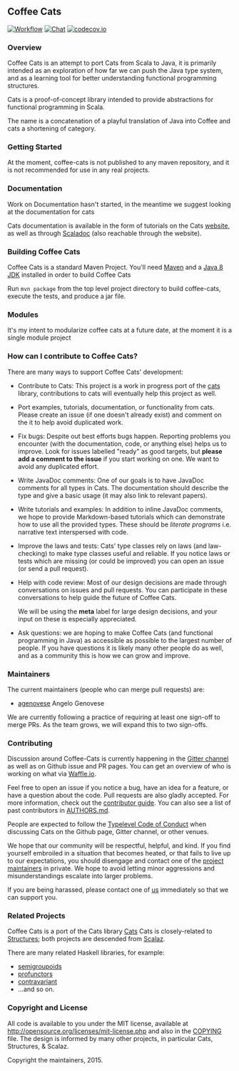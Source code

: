 ## Coffee Cats

[![Workflow](https://badge.waffle.io/non/cats.png?label=ready&title=Ready)](https://waffle.io/agenovese/coffee-cats)
[![Chat](https://badges.gitter.im/Join%20Chat.svg)](https://gitter.im/agenovese/coffee-cats)
[![codecov.io](http://codecov.io/github/agenovese/coffee-cats/coverage.svg?branch=master)](http://codecov.io/github/agenovese/coffee-cats?branch=master)

### Overview

Coffee Cats is an attempt to port Cats from Scala to Java,
it is primarily intended as an exploration of how far we can
push the Java type system, and as a learning tool for better
understanding functional programming structures.

Cats is a proof-of-concept library intended to provide abstractions
for functional programming in Scala.

The name is a concatenation of a playful translation of Java into Coffee
and cats a shortening of category.

### Getting Started

At the moment, coffee-cats is not published to any maven repository,
and it is not recommended for use in any real projects.

### Documentation

Work on Documentation hasn't started, in the meantime we suggest
looking at the documentation for cats

Cats documentation is available in the form of tutorials on the Cats
[website](http://non.github.io/cats/), as well as through
[Scaladoc](http://non.github.io/cats/api/#package) (also reachable through
the website).

### Building Coffee Cats

Coffee Cats is a standard Maven Project.
You'll need [Maven](http://maven.apache.org) and a 
[Java 8 JDK](http://www.oracle.com/technetwork/java/javase/downloads/index.html) installed in order to build Coffee Cats

Run `mvn package` from the top level project directory to build coffee-cats, execute the tests, and produce a jar file. 

### Modules

It's my intent to modularize coffee cats at a future date, at the moment it is a single module project

### How can I contribute to Coffee Cats?

There are many ways to support Coffee Cats' development:

 * Contribute to Cats: This project is a work in progress port 
   of the [cats](https://github.com/non/cats) library, contributions 
   to cats will eventually help this project as well. 

 * Port examples, tutorials, documentation, or functionality from cats.
   Please create an issue (if one doesn't already exist) and comment on 
   the it to help avoid duplicated work.

 * Fix bugs: Despite out best efforts bugs happen. Reporting problems you
   encounter (with the documentation, code, or anything else) helps us
   to improve. Look for issues labelled "ready" as good targets, but
   **please add a comment to the issue** if you start working on one.
   We want to avoid any duplicated effort.

 * Write JavaDoc comments: One of our goals is to have JavaDoc
   comments for all types in Cats. The documentation should describe
   the type and give a basic usage (it may also link to relevant
   papers).

 * Write tutorials and examples: In addition to inline JavaDoc
   comments, we hope to provide Markdown-based tutorials which can
   demonstrate how to use all the provided types. These should be
   *literate programs* i.e. narrative text interspersed with code.

 * Improve the laws and tests: Cats' type classes rely on laws (and
   law-checking) to make type classes useful and reliable. If you
   notice laws or tests which are missing (or could be improved)
   you can open an issue (or send a pull request).

 * Help with code review: Most of our design decisions are made
   through conversations on issues and pull requests. You can
   participate in these conversations to help guide the future of
   Coffee Cats.

   We will be using the **meta** label for large design decisions, and
   your input on these is especially appreciated.

 * Ask questions: we are hoping to make Coffee Cats (and functional
   programming in Java) as accessible as possible to the largest number of
   people. If you have questions it is likely many other people do as
   well, and as a community this is how we can grow and improve.

### Maintainers

The current maintainers (people who can merge pull requests) are:

 * [agenovese](https://github.com/agenovese) Angelo Genovese

We are currently following a practice of requiring at least one
sign-off to merge PRs. As the team grows, we will expand this to
two sign-offs.

### Contributing

Discussion around Coffee-Cats is currently happening in the
[Gitter channel](https://gitter.im/non/cats) as well as on Github
issue and PR pages. You can get an overview of who is working on what
via [Waffle.io](https://waffle.io/agenovese/coffee-cats).

Feel free to open an issue if you notice a bug, have an idea for a
feature, or have a question about the code. Pull requests are also
gladly accepted. For more information, check out the
[contributor guide](CONTRIBUTING.md). You can also see a list of past
contributors in [AUTHORS.md](AUTHORS.md).

People are expected to follow the
[Typelevel Code of Conduct](http://typelevel.org/conduct.html) when
discussing Cats on the Github page, Gitter channel, or other venues.

We hope that our community will be respectful, helpful, and kind. If
you find yourself embroiled in a situation that becomes heated, or
that fails to live up to our expectations, you should disengage and
contact one of the [project maintainers](#maintainers) in private. We
hope to avoid letting minor aggressions and misunderstandings escalate
into larger problems.

If you are being harassed, please contact one of [us](#maintainers)
immediately so that we can support you.

### Related Projects

Coffee Cats is a port of the Cats library [Cats](https://github.com/non/cats)
Cats is closely-related to [Structures](https://github.com/mpilquist/Structures);
both projects are descended from [Scalaz](https://github.com/scalaz/scalaz).

There are many related Haskell libraries, for example:

 * [semigroupoids](https://hackage.haskell.org/package/semigroupoids)
 * [profunctors](https://github.com/ekmett/profunctors)
 * [contravariant](https://github.com/ekmett/contravariant)
 * ...and so on.

### Copyright and License

All code is available to you under the MIT license, available at
http://opensource.org/licenses/mit-license.php and also in the
[COPYING](COPYING) file. The design is informed by many other
projects, in particular Cats, Structures, & Scalaz.

Copyright the maintainers, 2015.
